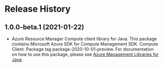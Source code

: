 # Release History

## 1.0.0-beta.1 (2021-01-22)

- Azure Resource Manager Compute client library for Java. This package contains Microsoft Azure SDK for Compute Management SDK. Compute Client. Package tag package-2020-10-01-preview. For documentation on how to use this package, please see [Azure Management Libraries for Java](https://aka.ms/azsdk/java/mgmt).

